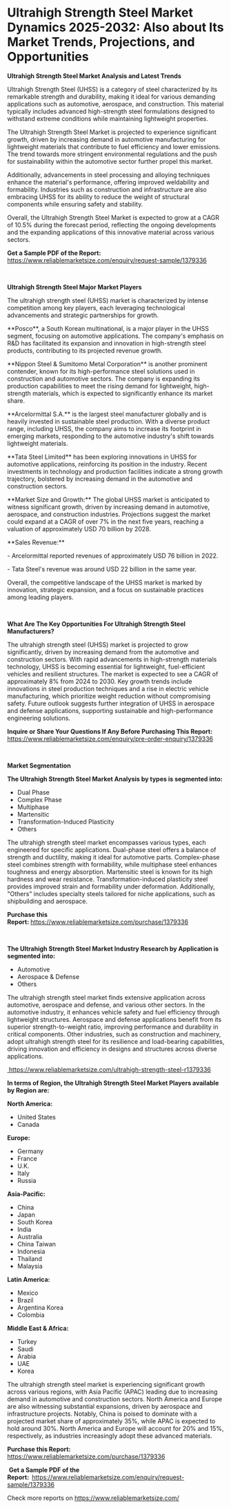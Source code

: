 <p><h1>Ultrahigh Strength Steel Market Dynamics 2025-2032: Also about Its Market Trends, Projections, and Opportunities</h1></p><p><strong>Ultrahigh Strength Steel Market Analysis and Latest Trends</strong></p>
<p><p>Ultrahigh Strength Steel (UHSS) is a category of steel characterized by its remarkable strength and durability, making it ideal for various demanding applications such as automotive, aerospace, and construction. This material typically includes advanced high-strength steel formulations designed to withstand extreme conditions while maintaining lightweight properties.</p><p>The Ultrahigh Strength Steel Market is projected to experience significant growth, driven by increasing demand in automotive manufacturing for lightweight materials that contribute to fuel efficiency and lower emissions. The trend towards more stringent environmental regulations and the push for sustainability within the automotive sector further propel this market. </p><p>Additionally, advancements in steel processing and alloying techniques enhance the material's performance, offering improved weldability and formability. Industries such as construction and infrastructure are also embracing UHSS for its ability to reduce the weight of structural components while ensuring safety and stability. </p><p>Overall, the Ultrahigh Strength Steel Market is expected to grow at a CAGR of 10.5% during the forecast period, reflecting the ongoing developments and the expanding applications of this innovative material across various sectors.</p></p>
<p><strong>Get a Sample PDF of the Report:&nbsp;</strong> <a href="https://www.reliablemarketsize.com/enquiry/request-sample/1379336?utm_campaign=3112&utm_medium=2&utm_source=Github&utm_content=ia&utm_term=31032025&utm_id=ultrahigh-strength-steel">https://www.reliablemarketsize.com/enquiry/request-sample/1379336</a></p>
<p>&nbsp;</p>
<p><strong>Ultrahigh Strength Steel Major Market Players</strong></p>
<p><p>The ultrahigh strength steel (UHSS) market is characterized by intense competition among key players, each leveraging technological advancements and strategic partnerships for growth. </p><p>**Posco**, a South Korean multinational, is a major player in the UHSS segment, focusing on automotive applications. The company's emphasis on R&D has facilitated its expansion and innovation in high-strength steel products, contributing to its projected revenue growth. </p><p>**Nippon Steel & Sumitomo Metal Corporation** is another prominent contender, known for its high-performance steel solutions used in construction and automotive sectors. The company is expanding its production capabilities to meet the rising demand for lightweight, high-strength materials, which is expected to significantly enhance its market share.</p><p>**Arcelormittal S.A.** is the largest steel manufacturer globally and is heavily invested in sustainable steel production. With a diverse product range, including UHSS, the company aims to increase its footprint in emerging markets, responding to the automotive industry's shift towards lightweight materials.</p><p>**Tata Steel Limited** has been exploring innovations in UHSS for automotive applications, reinforcing its position in the industry. Recent investments in technology and production facilities indicate a strong growth trajectory, bolstered by increasing demand in the automotive and construction sectors.</p><p>**Market Size and Growth:** The global UHSS market is anticipated to witness significant growth, driven by increasing demand in automotive, aerospace, and construction industries. Projections suggest the market could expand at a CAGR of over 7% in the next five years, reaching a valuation of approximately USD 70 billion by 2028.</p><p>**Sales Revenue:** </p><p>- Arcelormittal reported revenues of approximately USD 76 billion in 2022.</p><p>- Tata Steel's revenue was around USD 22 billion in the same year.</p><p>Overall, the competitive landscape of the UHSS market is marked by innovation, strategic expansion, and a focus on sustainable practices among leading players.</p></p>
<p>&nbsp;</p>
<p><strong>What Are The Key Opportunities For Ultrahigh Strength Steel Manufacturers?</strong></p>
<p><p>The ultrahigh strength steel (UHSS) market is projected to grow significantly, driven by increasing demand from the automotive and construction sectors. With rapid advancements in high-strength materials technology, UHSS is becoming essential for lightweight, fuel-efficient vehicles and resilient structures. The market is expected to see a CAGR of approximately 8% from 2024 to 2030. Key growth trends include innovations in steel production techniques and a rise in electric vehicle manufacturing, which prioritize weight reduction without compromising safety. Future outlook suggests further integration of UHSS in aerospace and defense applications, supporting sustainable and high-performance engineering solutions.</p></p>
<p><strong>Inquire or Share Your Questions If Any Before Purchasing This Report:</strong> <a href="https://www.reliablemarketsize.com/enquiry/pre-order-enquiry/1379336?utm_campaign=3112&utm_medium=2&utm_source=Github&utm_content=ia&utm_term=31032025&utm_id=ultrahigh-strength-steel">https://www.reliablemarketsize.com/enquiry/pre-order-enquiry/1379336</a></p>
<p>&nbsp;</p>
<p><strong>Market Segmentation</strong></p>
<p><strong>The Ultrahigh Strength Steel Market Analysis by types is segmented into:</strong></p>
<p><ul><li>Dual Phase</li><li>Complex Phase</li><li>Multiphase</li><li>Martensitic</li><li>Transformation-Induced Plasticity</li><li>Others</li></ul></p>
<p><p>The ultrahigh strength steel market encompasses various types, each engineered for specific applications. Dual-phase steel offers a balance of strength and ductility, making it ideal for automotive parts. Complex-phase steel combines strength with formability, while multiphase steel enhances toughness and energy absorption. Martensitic steel is known for its high hardness and wear resistance. Transformation-induced plasticity steel provides improved strain and formability under deformation. Additionally, "Others" includes specialty steels tailored for niche applications, such as shipbuilding and aerospace.</p></p>
<p><strong>Purchase this Report:&nbsp;</strong><a href="https://www.reliablemarketsize.com/purchase/1379336?utm_campaign=3112&utm_medium=2&utm_source=Github&utm_content=ia&utm_term=31032025&utm_id=ultrahigh-strength-steel">https://www.reliablemarketsize.com/purchase/1379336</a></p>
<p>&nbsp;</p>
<p><strong>The Ultrahigh Strength Steel Market Industry Research by Application is segmented into:</strong></p>
<p><ul><li>Automotive</li><li>Aerospace & Defense</li><li>Others</li></ul></p>
<p><p>The ultrahigh strength steel market finds extensive application across automotive, aerospace and defense, and various other sectors. In the automotive industry, it enhances vehicle safety and fuel efficiency through lightweight structures. Aerospace and defense applications benefit from its superior strength-to-weight ratio, improving performance and durability in critical components. Other industries, such as construction and machinery, adopt ultrahigh strength steel for its resilience and load-bearing capabilities, driving innovation and efficiency in designs and structures across diverse applications.</p></p>
<p><a href="https://www.reliablemarketsize.com/ultrahigh-strength-steel-r1379336?utm_campaign=3112&utm_medium=2&utm_source=Github&utm_content=ia&utm_term=31032025&utm_id=ultrahigh-strength-steel">&nbsp;https://www.reliablemarketsize.com/ultrahigh-strength-steel-r1379336</a></p>
<p><strong>In terms of Region, the Ultrahigh Strength Steel Market Players available by Region are:</strong></p>
<p>
    <p> <strong> North America: </strong>
        <ul>
            <li>United States</li>
            <li>Canada</li>
        </ul>
        </p> 
    <p> <strong> Europe: </strong>
        <ul>
            <li>Germany</li>
            <li>France</li>
            <li>U.K.</li>
            <li>Italy</li>
            <li>Russia</li>
        </ul>
        </p> 
    <p> <strong> Asia-Pacific: </strong>
        <ul>
            <li>China</li>
            <li>Japan</li>
            <li>South Korea</li>
            <li>India</li>
            <li>Australia</li>
            <li>China Taiwan</li>
            <li>Indonesia</li>
            <li>Thailand</li>
            <li>Malaysia</li>
        </ul>
        </p> 
    <p> <strong> Latin America: </strong>
        <ul>
            <li>Mexico</li>
            <li>Brazil</li>
            <li>Argentina Korea</li>
            <li>Colombia</li>
        </ul>
        </p> 
    <p> <strong> Middle East & Africa: </strong>
        <ul>
            <li>Turkey</li>
            <li>Saudi</li>
            <li>Arabia</li>
            <li>UAE</li>
            <li>Korea</li>
        </ul>
    </p>
    </p>
<p><p>The ultrahigh strength steel market is experiencing significant growth across various regions, with Asia Pacific (APAC) leading due to increasing demand in automotive and construction sectors. North America and Europe are also witnessing substantial expansions, driven by aerospace and infrastructure projects. Notably, China is poised to dominate with a projected market share of approximately 35%, while APAC is expected to hold around 30%. North America and Europe will account for 20% and 15%, respectively, as industries increasingly adopt these advanced materials.</p></p>
<p><strong>Purchase this Report: </strong><a href="https://www.reliablemarketsize.com/purchase/1379336?utm_campaign=3112&utm_medium=2&utm_source=Github&utm_content=ia&utm_term=31032025&utm_id=ultrahigh-strength-steel">https://www.reliablemarketsize.com/purchase/1379336</a></p>
<p>&nbsp;<strong>Get a Sample PDF of the Report:&nbsp;&nbsp;</strong><a href="https://www.reliablemarketsize.com/enquiry/request-sample/1379336?utm_campaign=3112&utm_medium=2&utm_source=Github&utm_content=ia&utm_term=31032025&utm_id=ultrahigh-strength-steel">https://www.reliablemarketsize.com/enquiry/request-sample/1379336</a></p>
<p><strong></strong></p>
<p>Check more reports on <a href="https://www.reliablemarketsize.com/?utm_campaign=3112&utm_medium=2&utm_source=Github&utm_content=ia&utm_term=31032025&utm_id=ultrahigh-strength-steel">https://www.reliablemarketsize.com/</a></p>